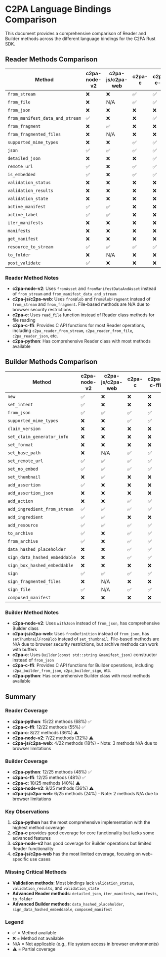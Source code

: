 # C2PA Language Bindings Comparison

This document provides a comprehensive comparison of Reader and Builder methods across the different language bindings for the C2PA Rust SDK.

## Reader Methods Comparison

| Method | c2pa-node-v2 | c2pa-js/c2pa-web | c2pa-c | c2pa-c-ffi | c2pa-python |
|--------|--------------|------------------|--------|-------------|-------------|
| `from_stream` | ❌ | ❌ | ✅ | ✅ | ✅ |
| `from_file` | ❌ | N/A | ✅ | ✅ | ✅ |
| `from_json` | ❌ | ❌ | ❌ | ❌ | ❌ |
| `from_manifest_data_and_stream` | ✅ | ❌ | ❌ | ✅ | ✅ |
| `from_fragment` | ❌ | ✅ | ❌ | ❌ | ❌ |
| `from_fragmented_files` | ❌ | N/A | ❌ | ❌ | ❌ |
| `supported_mime_types` | ❌ | ❌ | ✅ | ✅ | ✅ |
| `json` | ✅ | ✅ | ✅ | ✅ | ✅ |
| `detailed_json` | ❌ | ❌ | ❌ | ✅ | ❌ |
| `remote_url` | ✅ | ❌ | ✅ | ✅ | ✅ |
| `is_embedded` | ✅ | ❌ | ✅ | ✅ | ✅ |
| `validation_status` | ❌ | ❌ | ❌ | ❌ | ❌ |
| `validation_results` | ❌ | ❌ | ❌ | ❌ | ✅ |
| `validation_state` | ❌ | ❌ | ❌ | ❌ | ✅ |
| `active_manifest` | ✅ | ✅ | ❌ | ❌ | ✅ |
| `active_label` | ✅ | ✅ | ❌ | ❌ | ❌ |
| `iter_manifests` | ❌ | ❌ | ❌ | ❌ | ❌ |
| `manifests` | ❌ | ❌ | ❌ | ❌ | ❌ |
| `get_manifest` | ❌ | ❌ | ❌ | ❌ | ✅ |
| `resource_to_stream` | ✅ | ✅ | ✅ | ✅ | ✅ |
| `to_folder` | ❌ | N/A | ❌ | ❌ | ❌ |
| `post_validate` | ✅ | ❌ | ❌ | ❌ | ❌ |

### Reader Method Notes

- **c2pa-node-v2**: Uses `fromAsset` and `fromManifestDataAndAsset` instead of `from_stream` and `from_manifest_data_and_stream`
- **c2pa-js/c2pa-web**: Uses `fromBlob` and `fromBlobFragment` instead of `from_stream` and `from_fragment`. File-based methods are N/A due to browser security restrictions
- **c2pa-c**: Uses `read_file` function instead of Reader class methods for file reading
- **c2pa-c-ffi**: Provides C API functions for most Reader operations, including `c2pa_reader_from_stream`, `c2pa_reader_from_file`, `c2pa_reader_json`, etc.
- **c2pa-python**: Has comprehensive Reader class with most methods available

## Builder Methods Comparison

| Method | c2pa-node-v2 | c2pa-js/c2pa-web | c2pa-c | c2pa-c-ffi | c2pa-python |
|--------|--------------|------------------|--------|-------------|-------------|
| `new` | ✅ | ❌ | ❌ | ❌ | ❌ |
| `set_intent` | ✅ | ❌ | ❌ | ❌ | ❌ |
| `from_json` | ✅ | ✅ | ✅ | ✅ | ✅ |
| `supported_mime_types` | ❌ | ❌ | ✅ | ✅ | ✅ |
| `claim_version` | ❌ | ❌ | ❌ | ❌ | ❌ |
| `set_claim_generator_info` | ❌ | ❌ | ❌ | ❌ | ❌ |
| `set_format` | ❌ | ❌ | ❌ | ❌ | ❌ |
| `set_base_path` | ❌ | N/A | ✅ | ✅ | ❌ |
| `set_remote_url` | ✅ | ✅ | ✅ | ✅ | ✅ |
| `set_no_embed` | ✅ | ✅ | ✅ | ✅ | ✅ |
| `set_thumbnail` | ❌ | ✅ | ❌ | ❌ | ❌ |
| `add_assertion` | ✅ | ❌ | ❌ | ❌ | ❌ |
| `add_assertion_json` | ❌ | ❌ | ❌ | ❌ | ❌ |
| `add_action` | ❌ | ❌ | ✅ | ✅ | ✅ |
| `add_ingredient_from_stream` | ✅ | ✅ | ✅ | ✅ | ✅ |
| `add_ingredient` | ✅ | ✅ | ❌ | ❌ | ✅ |
| `add_resource` | ✅ | ✅ | ✅ | ✅ | ✅ |
| `to_archive` | ✅ | ❌ | ✅ | ✅ | ✅ |
| `from_archive` | ✅ | ❌ | ✅ | ✅ | ✅ |
| `data_hashed_placeholder` | ❌ | ❌ | ✅ | ✅ | ❌ |
| `sign_data_hashed_embeddable` | ❌ | ❌ | ✅ | ✅ | ❌ |
| `sign_box_hashed_embeddable` | ❌ | ❌ | ❌ | ❌ | ❌ |
| `sign` | ✅ | ✅ | ✅ | ✅ | ✅ |
| `sign_fragmented_files` | ❌ | N/A | ❌ | ❌ | ❌ |
| `sign_file` | ✅ | N/A | ✅ | ✅ | ✅ |
| `composed_manifest` | ❌ | ❌ | ❌ | ❌ | ❌ |

### Builder Method Notes

- **c2pa-node-v2**: Uses `withJson` instead of `from_json`, has comprehensive Builder class
- **c2pa-js/c2pa-web**: Uses `fromDefinition` instead of `from_json`, has `setThumbnailFromBlob` instead of `set_thumbnail`. File-based methods are N/A due to browser security restrictions, but archive methods can work with buffers
- **c2pa-c**: Uses `Builder(const std::string &manifest_json)` constructor instead of `from_json`
- **c2pa-c-ffi**: Provides C API functions for Builder operations, including `c2pa_builder_from_json`, `c2pa_builder_sign`, etc.
- **c2pa-python**: Has comprehensive Builder class with most methods available

## Summary

### Reader Coverage
- **c2pa-python**: 15/22 methods (68%) ✅
- **c2pa-c-ffi**: 12/22 methods (55%) ✅
- **c2pa-c**: 8/22 methods (36%) ⚠️
- **c2pa-node-v2**: 7/22 methods (32%) ⚠️
- **c2pa-js/c2pa-web**: 4/22 methods (18%) - Note: 3 methods N/A due to browser limitations

### Builder Coverage
- **c2pa-python**: 12/25 methods (48%) ✅
- **c2pa-c-ffi**: 12/25 methods (48%) ✅
- **c2pa-c**: 10/25 methods (40%) ⚠️
- **c2pa-node-v2**: 9/25 methods (36%) ⚠️
- **c2pa-js/c2pa-web**: 6/25 methods (24%) - Note: 2 methods N/A due to browser limitations

### Key Observations

1. **c2pa-python** has the most comprehensive implementation with the highest method coverage
2. **c2pa-c** provides good coverage for core functionality but lacks some advanced features
3. **c2pa-node-v2** has good coverage for Builder operations but limited Reader functionality
4. **c2pa-js/c2pa-web** has the most limited coverage, focusing on web-specific use cases

### Missing Critical Methods

- **Validation methods**: Most bindings lack `validation_status`, `validation_results`, and `validation_state`
- **Advanced Reader methods**: `detailed_json`, `iter_manifests`, `manifests`, `to_folder`
- **Advanced Builder methods**: `data_hashed_placeholder`, `sign_data_hashed_embeddable`, `composed_manifest`

### Legend
- ✅ = Method available
- ❌ = Method not available
- N/A = Not applicable (e.g., file system access in browser environments)
- ⚠️ = Partial coverage